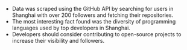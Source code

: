 - Data was scraped using the GitHub API by searching for users in Shanghai with over 200 followers and fetching their repositories.
- The most interesting fact found was the diversity of programming languages used by top developers in Shanghai.
- Developers should consider contributing to open-source projects to increase their visibility and followers.
